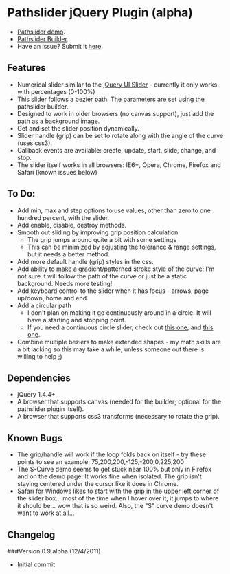 ﻿# Pathslider jQuery Plugin (alpha)

* [Pathslider demo](http://mottie.github.com/Pathslider/index.html).
* [Pathslider Builder](http://mottie.github.com/Pathslider/builder.html).
* Have an issue? Submit it [here](https://github.com/Mottie/Pathslider/issues).

## Features

* Numerical slider similar to the [jQuery UI Slider](http://jqueryui.com/demos/slider/) - currently it only works with percentages (0-100%)
* This slider follows a bezier path. The parameters are set using the pathslider builder.
* Designed to work in older browsers (no canvas support), just add the path as a background image.
* Get and set the slider position dynamically.
* Slider handle (grip) can be set to rotate along with the angle of the curve (uses css3).
* Callback events are available: create, update, start, slide, change, and stop.
* The slider itself works in all browsers: IE6+, Opera, Chrome, Firefox and Safari (known issues below)

## To Do:

* Add min, max and step options to use values, other than zero to one hundred percent, with the slider.
* Add enable, disable, destroy methods.
* Smooth out sliding by improving grip position calculation
  * The grip jumps around quite a bit with some settings
  * This can be minimized by adjusting the tolerance & range settings, but it needs a better method.
* Add more default handle (grip) styles in the css.
* Add ability to make a gradient/patterned stroke style of the curve; I'm not sure it will follow the path of the curve or just be a static background. Needs more testing!
* Add keyboard control to the slider when it has focus - arrows, page up/down, home and end.
* Add a circular path
  * I don't plan on making it go continuously around in a circle. It will have a starting and stopping point.
  * If you need a continuous circle slider, check out [this one](http://www.eleqtriq.com/2009/12/javascriptdialcontrol/), and [this one](http://www.baijs.nl/tinycircleslider/).
* Combine multiple beziers to make extended shapes - my math skills are a bit lacking so this may take a while, unless someone out there is willing to help ;)

## Dependencies

* jQuery 1.4.4+
* A browser that supports canvas (needed for the builder; optional for the pathslider plugin itself).
* A browser that supports css3 transforms (necessary to rotate the grip).

## Known Bugs

* The grip/handle will work if the loop folds back on itself - try these points to see an example: 75,200,200,-125,-200,0,225,200
* The S-Curve demo seems to get stuck near 100% but only in Firefox and on the demo page. It works fine when isolated. The grip isn't staying centered under the cursor like it does in Chrome.
* Safari for Windows likes to start with the grip in the upper left corner of the slider box... most of the time when I hover over it, it jumps to where it should be... wow that is so weird. Also, the "S" curve demo doesn't want to work at all...

## Changelog

###Version 0.9 alpha (12/4/2011)
* Initial commit
